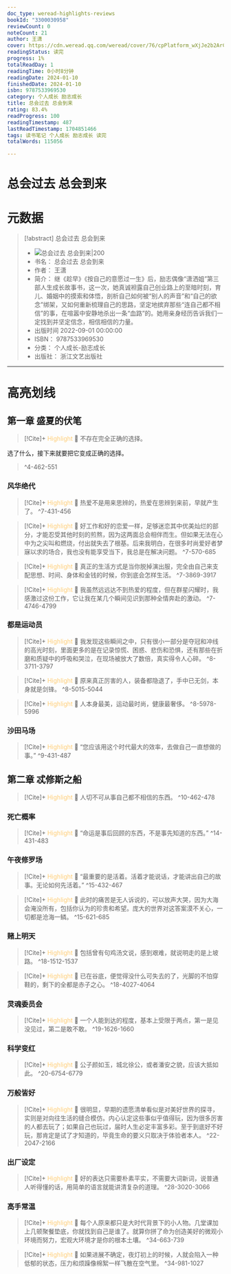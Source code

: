 ```yaml
---
doc_type: weread-highlights-reviews
bookId: "3300030958"
reviewCount: 0
noteCount: 21
author: 王潇
cover: https://cdn.weread.qq.com/weread/cover/76/cpPlatform_wXjJe2b2ArCLr7ZrjdHQ6o/t7_cpPlatform_wXjJe2b2ArCLr7ZrjdHQ6o.jpg
readingStatus: 读完
progress: 1%
totalReadDay: 1
readingTime: 0小时8分钟
readingDate: 2024-01-10
finishedDate: 2024-01-10
isbn: 9787533969530
category: 个人成长 励志成长
title: 总会过去 总会到来
rating: 83.4%
readProgress: 100
readingTimestamp: 487
lastReadTimestamp: 1704851466
tags: 读书笔记 个人成长 励志成长 读完
totalWords: 115056

---
```


# 总会过去 总会到来

# 元数据
> [!abstract] 总会过去 总会到来
> - ![ 总会过去 总会到来|200](https://cdn.weread.qq.com/weread/cover/76/cpPlatform_wXjJe2b2ArCLr7ZrjdHQ6o/t7_cpPlatform_wXjJe2b2ArCLr7ZrjdHQ6o.jpg)
> - 书名： 总会过去 总会到来
> - 作者： 王潇
> - 简介： 继《趁早》《按自己的意愿过一生》后，励志偶像“潇洒姐”第三部人生成长故事书，这一次，她真诚袒露自己创业路上的至暗时刻，育儿、婚姻中的摸索和体悟，剖析自己如何被“别人的声音”和“自己的欲念”绑架，又如何重新梳理自己的思路，坚定地摈弃那些“连自己都不相信”的事，在喧嚣中安静地杀出一条“血路”的。她用亲身经历告诉我们一定找到并坚定信念，相信相信的力量。
> - 出版时间 2022-09-01 00:00:00
> - ISBN： 9787533969530
> - 分类： 个人成长-励志成长
> - 出版社： 浙江文艺出版社



---

# 高亮划线

## 第一章 盛夏的伏笔

> [!Cite]+ <span style="color: #ffce78;">Highlight</span>
> 📌 不存在完全正确的选择。
>
选了什么，接下来就要把它变成正确的选择。
> ^4-462-551
### 风华绝代

> [!Cite]+ <span style="color: #ffce78;">Highlight</span>
> 📌 热爱不是用来思辨的，热爱在思辨到来前，早就产生了。
> ^7-431-456

> [!Cite]+ <span style="color: #ffce78;">Highlight</span>
> 📌 好工作和好的恋爱一样，足够迷恋其中优美灿烂的部分，才能忍受其他时刻的煎熬，因为这两面总会相伴而生。但如果无法在心中为之尖叫和燃烧，付出就失去了根基。后来我明白，在很多时尚爱好者梦寐以求的场合，我也没有能享受当下，我总是在解决问题。
> ^7-570-685

> [!Cite]+ <span style="color: #ffce78;">Highlight</span>
> 📌 真正的生活方式是当你脱掉演出服，完全由自己来支配思想、时间、身体和金钱的时候，你到底会怎样生活。
> ^7-3869-3917

> [!Cite]+ <span style="color: #ffce78;">Highlight</span>
> 📌 我虽然远远达不到热爱的程度，但在群星闪耀时，我感激过这份工作，它让我在某几个瞬间见识到那种全情奔赴的激动。
> ^7-4746-4799
### 都是运动员

> [!Cite]+ <span style="color: #ffce78;">Highlight</span>
> 📌 我发现这些瞬间之中，只有很小一部分是夺冠和冲线的高光时刻，里面更多的是在记录惊慌、困惑、悲伤和恐惧，还有那些在折磨和质疑中的呼吸和哭泣，在现场被放大了数倍，真实得令人心碎。
> ^8-3711-3797

> [!Cite]+ <span style="color: #ffce78;">Highlight</span>
> 📌 原来真正厉害的人，装备都隐退了，手中已无剑，本身就是剑锋。
> ^8-5015-5044

> [!Cite]+ <span style="color: #ffce78;">Highlight</span>
> 📌 人本身最美，运动最时尚，健康最奢侈。
> ^8-5978-5996
### 沙田马场

> [!Cite]+ <span style="color: #ffce78;">Highlight</span>
> 📌 “您应该用这个时代最大的效率，去做自己一直想做的事。”
> ^9-431-487
## 第二章 忒修斯之船

> [!Cite]+ <span style="color: #ffce78;">Highlight</span>
> 📌 人切不可从事自己都不相信的东西。
> ^10-462-478
### 死亡概率

> [!Cite]+ <span style="color: #ffce78;">Highlight</span>
> 📌 “命运是事后回顾的东西，不是事先知道的东西。”
> ^14-431-483
### 午夜修罗场

> [!Cite]+ <span style="color: #ffce78;">Highlight</span>
> 📌 “最重要的是活着。活着才能说话，才能讲出自己的故事。无论如何先活着。”
> ^15-432-467

> [!Cite]+ <span style="color: #ffce78;">Highlight</span>
> 📌 此时的痛苦是无人诉说的，可以放声大哭，因为大海会淹没所有，包括你认为的珍贵和希望。庞大的世界对这答案漠不关心，一切都是沧海一鳞。
> ^15-621-685
### 赌上明天

> [!Cite]+ <span style="color: #ffce78;">Highlight</span>
> 📌 包括曾有句鸡汤文说，感到艰难，就说明走的是上坡路。
> ^18-1512-1537

> [!Cite]+ <span style="color: #ffce78;">Highlight</span>
> 📌 已在谷底，便觉得没什么可失去的了，光脚的不怕穿鞋的，剩下的全都是赤子之心。
> ^18-4027-4064
### 灵魂委员会

> [!Cite]+ <span style="color: #ffce78;">Highlight</span>
> 📌 一个人能到达的程度，基本上受限于两点，第一是见没见过，第二是敢不敢。
> ^19-1626-1660
### 科学变红

> [!Cite]+ <span style="color: #ffce78;">Highlight</span>
> 📌 公子颜如玉，城北徐公，或者潘安之貌，应该大抵如此。
> ^20-6754-6779
### 万般皆好

> [!Cite]+ <span style="color: #ffce78;">Highlight</span>
> 📌 很明显，早期的遗愿清单看似是对美好世界的探寻，实则是对向往生活的缝合模仿。内心认定这些事似乎值得玩，因为很多厉害的人都去玩了；如果自己也玩过，届时人生必定丰富多彩。至于到底好不好玩，那肯定是试了才知道的，毕竟生命的要义只取决于体验者本人。
> ^22-2047-2166
### 出厂设定

> [!Cite]+ <span style="color: #ffce78;">Highlight</span>
> 📌 好的表达只需要朴素平实，不需要大词新词，说普通人听得懂的话，用简单的语言就能讲清复杂的道理。
> ^28-3020-3066
### 高手常温

> [!Cite]+ <span style="color: #ffce78;">Highlight</span>
> 📌 每个人原来都只是大时代背景下的小人物。几堂课加上几顿聚餐垫底，你就找到自己是谁了。就算你拼了命为创造美好的微观小环境而努力，宏观大环境才是你的根本土壤。
> ^34-663-739

> [!Cite]+ <span style="color: #ffce78;">Highlight</span>
> 📌 如果进展不确定，夜灯初上的时候，人就会陷入一种低郁的状态，压力和烦躁像棉絮一样飞散在空气里。
> ^34-981-1027

